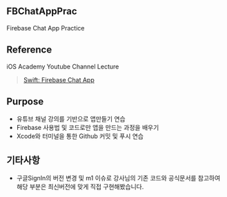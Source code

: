 ## FBChatAppPrac
Firebase Chat App Practice

## Reference
iOS Academy Youtube Channel Lecture
> [Swift: Firebase Chat App](https://www.youtube.com/playlist?list=PL5PR3UyfTWvdlk-Qi-dPtJmjTj-2YIMMf)

## Purpose
- 유튜브 채널 강의를 기반으로 앱만들기 연습
- Firebase 사용법 및 코드로만 앱을 만드는 과정을 배우기
- Xcode와 터미널을 통한 Github 커밋 및 푸시 연습

## 기타사항
- 구글SignIn의 버전 변경 및 m1 이슈로 강사님의 기존 코드와 공식문서를 참고하여 해당 부분은 최신버전에 맞게 직접 구현해봤습니다.
